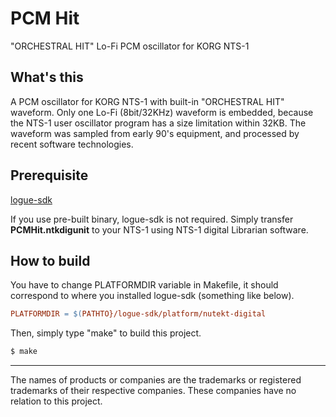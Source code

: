 # PCM Hit
"ORCHESTRAL HIT" Lo-Fi PCM oscillator for KORG NTS-1


## What's this
A PCM oscillator for KORG NTS-1 with built-in "ORCHESTRAL HIT" waveform.
Only one Lo-Fi (8bit/32KHz) waveform is embedded, because the NTS-1 user oscillator program has a size limitation within 32KB.
The waveform was sampled from early 90's equipment, and processed by recent software technologies.


## Prerequisite
[logue-sdk](https://github.com/korginc/logue-sdk)

If you use pre-built binary, logue-sdk is not required. Simply transfer **PCMHit.ntkdigunit** to your NTS-1 using NTS-1 digital Librarian software.


## How to build
You have to change PLATFORMDIR variable in Makefile, it should correspond to where you installed logue-sdk (something like below).
```Makefile
PLATFORMDIR = $(PATHTO}/logue-sdk/platform/nutekt-digital
```

Then, simply type "make" to build this project.
```sh
$ make
```


---
The names of products or companies are the trademarks or registered trademarks of their respective companies. These companies have no relation to this project.
